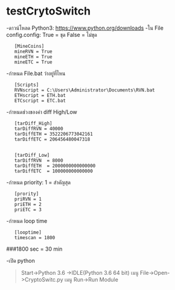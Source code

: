 # testCrytoSwitch
-ดาวน์โหลด Python3: https://www.python.org/downloads
-ใน File config.config: True = ชุด False = ไม่ขุด

       [MineCoins]
       mineRVN = True
       mineETH = True
       mineETC = True
       
-กำหนด File.bat ว่าอยู่ที่ไหน

       [Scripts]
       RVNscript = C:\Users\Administrator\Documents\RVN.bat
       ETHscript = ETH.bat
       ETCscript = ETC.bat
       
-กำหนดช่วงของค่า diff High/Low

       [tarDiff_High]
       tarDiffRVN = 40000
       tarDiffETH = 3522206773042161
       tarDiffETC = 206456480047318


       [tarDiff_Low]
       tarDiffRVN  = 8000
       tarDiffETH  = 2000000000000000
       tarDiffETC  = 100000000000000

-กำหนด priority: 1 = สำคัญสุด

       [prority]
       priRVN = 1
       priETH = 2
       priETC = 3
       
-กำหนด loop time

       [looptime]
       timescan = 1800
###1800 sec = 30 min

-เปิด python
>Start->Python 3.6 ->IDLE(Python 3.6 64 bit)
>เมนู File->Open->CryptoSwitc.py
>เมนู Run->Run Module


